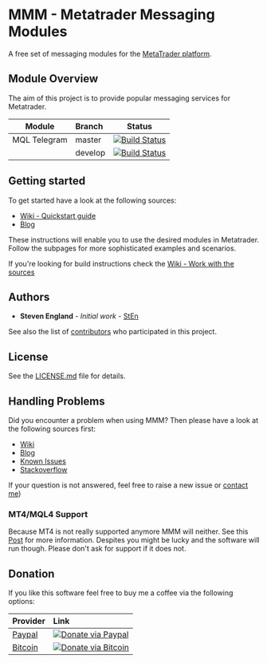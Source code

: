 # MMM - Metatrader Messaging Modules
A free set of messaging modules for the [MetaTrader platform](https://www.metaquotes.net/en).

## Module Overview

The aim of this project is to provide popular messaging services for Metatrader.

| Module        | Branch        | Status  |
| ------------- |:-------------| :-------------:|
| MQL Telegram  | master | [![Build Status](https://dev.azure.com/StEnPublic/MMM/_apis/build/status/Telegram/MMM_MQL_Telegram_x64?branchName=master)](https://dev.azure.com/StEnPublic/MMM/_build/latest?definitionId=6&branchName=master) |
|       | develop      |   [![Build Status](https://dev.azure.com/StEnPublic/MMM/_apis/build/status/Telegram/MMM_MQL_Telegram_x64?branchName=develop)](https://dev.azure.com/StEnPublic/MMM/_build/latest?definitionId=6&branchName=develop) |

## Getting started

To get started have a look at the following sources:
+ [Wiki - Quickstart guide](https://github.com/stevenengland/MMM/wiki/Quickstart)
+ [Blog](https://mmm.steven-england.info)

These instructions will enable you to use the desired modules in Metatrader. Follow the subpages for more sophisticated
examples and scenarios.

If you're looking for build instructions check the [Wiki - Work with the sources](https://github.com/stevenengland/MMM/wiki/Work-with-the-sources)

## Authors

* **Steven England** - *Initial work* - [StEn](https://github.com/stevenengland)

See also the list of [contributors](https://github.com/stevenengland/MMM/graphs/contributors) who participated in this project.

## License

See the [LICENSE.md](LICENSE.md) file for details.

## Handling Problems

Did you encounter a problem when using MMM? Then please have a look at the following sources first:

+ [Wiki](https://github.com/stevenengland/MMM/wiki)
+ [Blog](https://mmm.steven-england.info)
+ [Known Issues](https://github.com/stevenengland/MMM/issues)
+ [Stackoverflow](https://stackoverflow.com)

If your question is not answered, feel free to raise a new issue or [contact me](https://mmm.steven-england.info/contact))

### MT4/MQL4 Support
Because MT4 is not really supported anymore MMM will neither. See this [Post](https://smnweekly.com/2016/11/15/metaquotes-abandons-mt4-turns-entirely-to-mt5-trading-platform/) for more information.
Despites you might be lucky and the software will run though. Please don't ask for support if it does not.

## Donation

If you like this software feel free to buy me a coffee via the following options:

| Provider        | Link        |
| ------------- |:-------------|
| [Paypal](https://www.paypal.com/cgi-bin/webscr?cmd=_s-xclick&hosted_button_id=KLZLAV7333HYN&source=url)        |[![Donate via Paypal](https://donate.steven-england.info/donate_qr_paypal.png "Donate via Paypal")](https://www.paypal.com/cgi-bin/webscr?cmd=_s-xclick&hosted_button_id=KLZLAV7333HYN&source=url)|
| [Bitcoin](bitcoin:1M7tAz41GHDhyZJGvVEpYq4ijsvduE7Zad)      |[![Donate via Bitcoin](https://donate.steven-england.info/donate_qr_bitcoin.png "Donate via Bitcoin")](bitcoin:1M7tAz41GHDhyZJGvVEpYq4ijsvduE7Zad)|